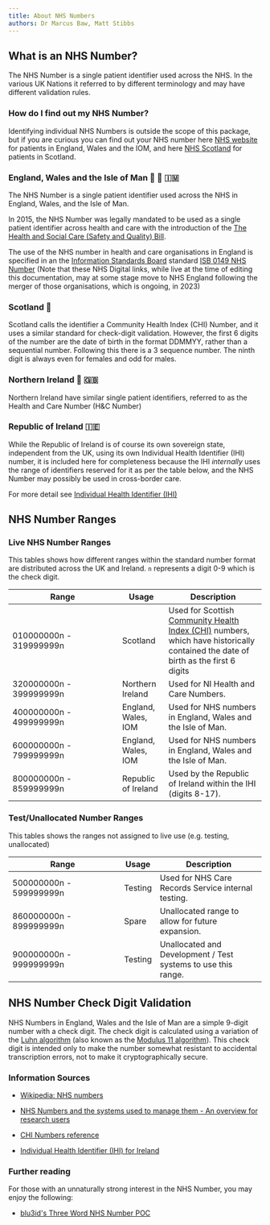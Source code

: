 ```yaml
---
title: About NHS Numbers
authors: Dr Marcus Baw, Matt Stibbs
---
```


## What is an NHS Number?

The NHS Number is a single patient identifier used across the NHS. In the various UK Nations it referred to by different terminology and may have different validation rules.

### How do I find out my NHS Number?

Identifying individual NHS Numbers is outside the scope of this package, but if you are curious you can find out your NHS number here [NHS website](https://www.nhs.uk/nhs-services/online-services/find-nhs-number/) for patients in England, Wales and the IOM, and here [NHS Scotland](https://www.nhsinform.scot/care-support-and-rights/nhs-services/nhs-number) for patients in Scotland.

### England, Wales and the Isle of Man 🏴󠁧󠁢󠁥󠁮󠁧󠁿 🏴󠁧󠁢󠁷󠁬󠁳󠁿 🇮🇲

The NHS Number is a single patient identifier used across the NHS in England, Wales, and the Isle of Man.

In 2015, the NHS Number was legally mandated to be used as a single patient identifier across health and care with the introduction of the [The Health and Social Care (Safety and Quality) Bill](https://www.digitalhealth.net/2015/10/nhs-number-use-becomes-law/).

The use of the NHS number in health and care organisations in England is specified in an the [Information Standards Board](https://digital.nhs.uk/data-and-information/information-standards) standard [ISB 0149 NHS Number](https://digital.nhs.uk/data-and-information/information-standards/information-standards-and-data-collections-including-extractions/publications-and-notifications/standards-and-collections/isb-0149-nhs-number) (Note that these NHS Digital links, while live at the time of editing this documentation, may at some stage move to NHS England following the merger of those organisations, which is ongoing, in 2023)

### Scotland 🏴󠁧󠁢󠁳󠁣󠁴󠁿

Scotland calls the identifier a Community Health Index (CHI) Number, and it uses a similar standard for check-digit validation. However, the first 6 digits of the number are the date of birth in the format DDMMYY, rather than a sequential number. Following this there is a 3 sequence number. The ninth digit is always even for females and odd for males.

### Northern Ireland 🏴󠁧󠁢󠁮󠁩󠁲󠁿 🇬🇧

Northern Ireland have similar single patient identifiers, referred to as the Health and Care Number (H&C Number)

### Republic of Ireland 🇮🇪

While the Republic of Ireland is of course its own sovereign state, independent from the UK, using its own Individual Health Identifier (IHI) number, it is included here for completeness because the IHI _internally_ uses the range of identifiers reserved for it as per the table below, and the NHS Number may possibly be used in cross-border care.

For more detail see [Individual Health Identifier (IHI)](./ihi-ireland.md)

## NHS Number Ranges

### Live NHS Number Ranges

This tables shows how different ranges within the standard number format are distributed across the UK and Ireland. `n` represents a digit 0-9 which is the check digit.

| <div style="width:200px">Range</div> | Usage               | Description                                                                                                                                                                                            |
| ------------------------------------ | ------------------- | ------------------------------------------------------------------------------------------------------------------------------------------------------------------------------------------------------ |
| 010000000n - 319999999n              | Scotland            | Used for Scottish [Community Health Index (CHI)](<https://en.wikipedia.org/wiki/Community_Health_Index_(Scotland)>) numbers, which have historically contained the date of birth as the first 6 digits |
| 320000000n - 399999999n              | Northern Ireland    | Used for NI Health and Care Numbers.                                                                                                                                                                   |
| 400000000n - 499999999n              | England, Wales, IOM | Used for NHS numbers in England, Wales and the Isle of Man.                                                                                                                                            |
| 600000000n - 799999999n              | England, Wales, IOM | Used for NHS numbers in England, Wales and the Isle of Man.                                                                                                                                            |
| 800000000n - 859999999n              | Republic of Ireland | Used by the Republic of Ireland within the IHI (digits 8-17).                                                                                                                                          |

### Test/Unallocated Number Ranges

This tables shows the ranges not assigned to live use (e.g. testing, unallocated)

| <div style="width:200px">Range</div> | Usage   | Description                                                   |
| ------------------------------------ | ------- | ------------------------------------------------------------- |
| 500000000n - 599999999n              | Testing | Used for NHS Care Records Service internal testing.           |
| 860000000n - 899999999n              | Spare   | Unallocated range to allow for future expansion.              |
| 900000000n - 999999999n              | Testing | Unallocated and Development / Test systems to use this range. |

## NHS Number Check Digit Validation

NHS Numbers in England, Wales and the Isle of Man are a simple 9-digit number with a check digit. The check digit is calculated using a variation of the [Luhn algorithm](https://en.wikipedia.org/wiki/Luhn_algorithm) (also known as the [Modulus 11 algorithm](https://en.wikipedia.org/wiki/Check_digit#Modulus_11)). This check digit is intended only to make the number somewhat resistant to accidental transcription errors, not to make it cryptographically secure.

### Information Sources

- [Wikipedia: NHS numbers](https://en.wikipedia.org/wiki/NHS_number)

- [NHS Numbers and the systems used to manage them - An overview for research users](https://www.closer.ac.uk/wp-content/uploads/CLOSER-NHS-ID-Resource-Report-Apr2018.pdf)

- [CHI Numbers reference](https://www.ndc.scot.nhs.uk/Data-Dictionary/SMR-Datasets/Patient-Identification-and-Demographic-Information/Community-Health-Index-Number/)

- [Individual Health Identifier (IHI) for Ireland](https://www.hse.ie/eng/about/who/national-services/individual-health-identifier/)

### Further reading

For those with an unnaturally strong interest in the NHS Number, you may enjoy the following:

- [blu3id's Three Word NHS Number POC](https://blu3id.uk/posts/three-word-nhs-number)
